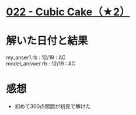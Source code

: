 # [022 - Cubic Cake（★2） ](https://atcoder.jp/contests/typical90/tasks/typical90_v)

# 解いた日付と結果
my_anser1.rb : 12/19 : AC  
model_answer.rb : 12/19 : AC    


# 感想
* 初めて300点問題が初見で解けた